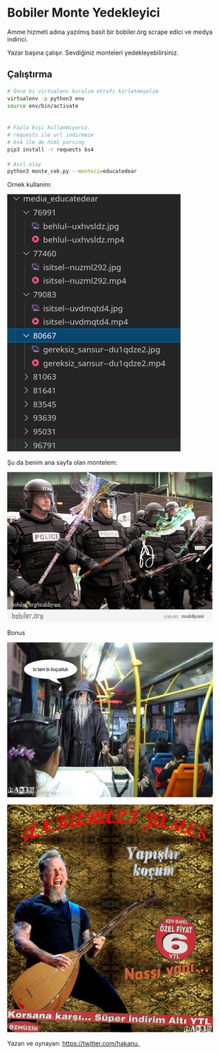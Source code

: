 # Bobiler Monte Yedekleyici

Amme hizmeti adına yazılmış basit bir bobiler.örg scrape edici ve medya indirici.

Yazar başına çalışır. Sevdiğiniz monteleri yedekleyebilirsiniz.

## Çalıştırma

```bash
# Önce bi virtualenv kuralım etrafı kirletmeyelim
virtualenv -p python3 env
source env/bin/activate


# Fazla bişi kullanmıyoruz. 
# requests ile url indirmece
# bs4 ile de html parsing
pip3 install -r requests bs4

# Asıl olay
python3 monte_cek.py --monteci=educatedear
```

Ornek kullanim:

![](img/educatedear.png)


Şu da benim ana sayfa olan montelem:

![](img/monte1.jpg)

Bonus

![](img/monte2.jpg)

![](img/monte3.jpg)

Yazan ve oynayan: https://twitter.com/hakanu_

